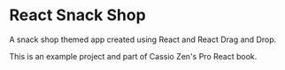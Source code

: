 # React Snack Shop

A snack shop themed app created using React and React Drag and Drop.

This is an example project and part of Cassio Zen's Pro React book.
